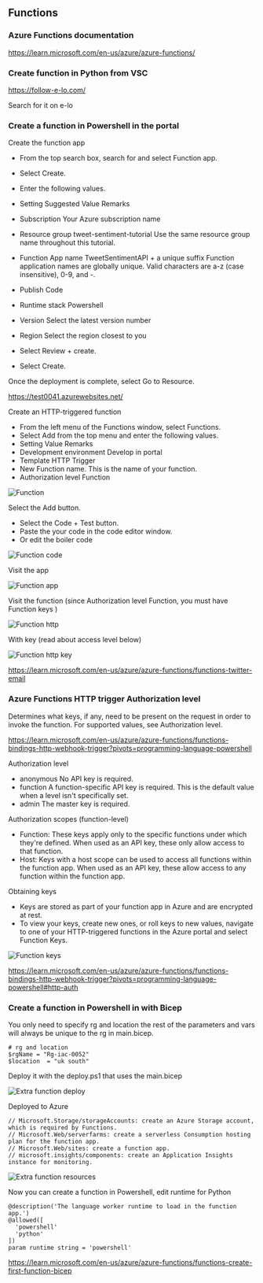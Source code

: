 ## Functions

### Azure Functions documentation

https://learn.microsoft.com/en-us/azure/azure-functions/

### Create function in Python from VSC

https://follow-e-lo.com/

Search for it on e-lo

### Create a function in Powershell in the portal

Create the function app
* From the top search box, search for and select Function app.
* Select Create.
* Enter the following values.

* Setting	Suggested Value	Remarks
* Subscription	Your Azure subscription name	
* Resource group	tweet-sentiment-tutorial	Use the same resource group name throughout this tutorial.
* Function App name	TweetSentimentAPI + a unique suffix	Function application names are globally unique. Valid characters are a-z (case insensitive), 0-9, and -.
* Publish	Code	
* Runtime stack Powershell	
* Version	Select the latest version number	
* Region	Select the region closest to you	
* Select Review + create.

* Select Create.

Once the deployment is complete, select Go to Resource.

https://test0041.azurewebsites.net/

Create an HTTP-triggered function
* From the left menu of the Functions window, select Functions.
* Select Add from the top menu and enter the following values.
* Setting	Value	Remarks
* Development environment	Develop in portal	
* Template	HTTP Trigger	
* New Function	name. This is the name of your function.
* Authorization level	Function	

![Function ](https://github.com/spawnmarvel/azure-automation/blob/main/images/function.jpg)

Select the Add button.
* Select the Code + Test button.
* Paste the your code in the code editor window.
* Or edit the boiler code

![Function code ](https://github.com/spawnmarvel/azure-automation/blob/main/images/function2.jpg)


Visit the app

![Function app ](https://github.com/spawnmarvel/azure-automation/blob/main/images/function_app.jpg)

Visit the function (since Authorization level Function, you must have Function keys )

![Function http ](https://github.com/spawnmarvel/azure-automation/blob/main/images/function_http.jpg)

With key (read about access level below)

![Function http key ](https://github.com/spawnmarvel/azure-automation/blob/main/images/function_http_key.jpg)



https://learn.microsoft.com/en-us/azure/azure-functions/functions-twitter-email

### Azure Functions HTTP trigger Authorization level

Determines what keys, if any, need to be present on the request in order to invoke the function. For supported values, see Authorization level.

https://learn.microsoft.com/en-us/azure/azure-functions/functions-bindings-http-webhook-trigger?pivots=programming-language-powershell

Authorization level
* anonymous	No API key is required.
* function	A function-specific API key is required. This is the default value when a level isn't specifically set.
* admin	The master key is required.

Authorization scopes (function-level)
* Function: These keys apply only to the specific functions under which they're defined. When used as an API key, these only allow access to that function.
* Host: Keys with a host scope can be used to access all functions within the function app. When used as an API key, these allow access to any function within the function app.
 
Obtaining keys
* Keys are stored as part of your function app in Azure and are encrypted at rest. 
* To view your keys, create new ones, or roll keys to new values, navigate to one of your HTTP-triggered functions in the Azure portal and select Function Keys.

![Function keys ](https://github.com/spawnmarvel/azure-automation/blob/main/images/function_keys.jpg)

https://learn.microsoft.com/en-us/azure/azure-functions/functions-bindings-http-webhook-trigger?pivots=programming-language-powershell#http-auth


### Create a function in Powershell in with Bicep

You only need to specify rg and location the rest of the parameters and vars will always be unique to the rg in main.bicep.
```
# rg and location
$rgName = "Rg-iac-0052"
$location  = "uk south"

```
Deploy it with the deploy.ps1 that uses the main.bicep

![Extra function deploy ](https://github.com/spawnmarvel/azure-automation/blob/main/images/extra_function_deploy.jpg)

Deployed to Azure

```
// Microsoft.Storage/storageAccounts: create an Azure Storage account, which is required by Functions.
// Microsoft.Web/serverfarms: create a serverless Consumption hosting plan for the function app.
// Microsoft.Web/sites: create a function app.
// microsoft.insights/components: create an Application Insights instance for monitoring.

```
![Extra function resources ](https://github.com/spawnmarvel/azure-automation/blob/main/images/extra_function_resources.jpg)

Now you can create a function in Powershell, edit runtime for Python

```
@description('The language worker runtime to load in the function app.')
@allowed([
  'powershell'
  'python'
])
param runtime string = 'powershell'
```

https://learn.microsoft.com/en-us/azure/azure-functions/functions-create-first-function-bicep


